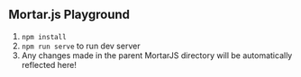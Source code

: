 ## Mortar.js Playground
1. `npm install`
2. `npm run serve` to run dev server
3. Any changes made in the parent MortarJS directory will be automatically reflected here!

